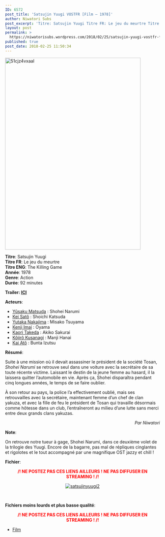 ```yaml
---
ID: 6572
post_title: 'Satsujin Yuugi VOSTFR [Film – 1978]'
author: Niwatori Subs
post_excerpt: 'Titre: Satsujin Yuugi Titre FR: Le jeu du meurtre Titre ENG: The Killing Game Ann&eacute;e: 1978 Genre: Action Dur&eacute;e: 92 minutes Trailer: ICI Acteurs: Y&ucirc;saku Matsuda : Shohei Narumi Kei Sat&ocirc; : Shoichi Katsuda Yutaka Nakajima : Misako Tsuyama Kenji Imai : Oyama Kaori Takeda : Akiko Sakurai K&ocirc;jir&ocirc; Kusanagi : Manji Hanai Kai At&ocirc; &hellip; <a href="https://niwatorisubs.wordpress.com/2018/02/25/satsujin-yuugi-vostfr-film-1978/">Lire la suite de <span>Satsujin Yuugi VOSTFR [Film &ndash;&nbsp;1978]</span></a>'
layout: post
permalink: >
  https://niwatorisubs.wordpress.com/2018/02/25/satsujin-yuugi-vostfr-film-1978/
published: true
post_date: 2018-02-25 11:50:34
---
```

<p><img data-attachment-id="2379" data-permalink="https://niwatorisubs.wordpress.com/2018/02/25/satsujin-yuugi-vostfr-film-1978/51cjz4vxaal/" data-orig-file="https://niwatorisubs.files.wordpress.com/2018/02/51cjz4vxaal.jpg?w=441&#038;h=624" data-orig-size="353,500" data-comments-opened="1" data-image-meta="{&quot;aperture&quot;:&quot;0&quot;,&quot;credit&quot;:&quot;&quot;,&quot;camera&quot;:&quot;&quot;,&quot;caption&quot;:&quot;&quot;,&quot;created_timestamp&quot;:&quot;0&quot;,&quot;copyright&quot;:&quot;&quot;,&quot;focal_length&quot;:&quot;0&quot;,&quot;iso&quot;:&quot;0&quot;,&quot;shutter_speed&quot;:&quot;0&quot;,&quot;title&quot;:&quot;&quot;,&quot;orientation&quot;:&quot;0&quot;}" data-image-title="51cjz4vxaal" data-image-description="" data-medium-file="https://niwatorisubs.files.wordpress.com/2018/02/51cjz4vxaal.jpg?w=441&#038;h=624?w=212" data-large-file="https://niwatorisubs.files.wordpress.com/2018/02/51cjz4vxaal.jpg?w=441&#038;h=624?w=353" class="  wp-image-2379 aligncenter" src="https://niwatorisubs.files.wordpress.com/2018/02/51cjz4vxaal.jpg?w=441&#038;h=624" alt="51cjz4vxaal" width="441" height="624" srcset="https://niwatorisubs.files.wordpress.com/2018/02/51cjz4vxaal.jpg 353w, https://niwatorisubs.files.wordpress.com/2018/02/51cjz4vxaal.jpg?w=106&amp;h=150 106w, https://niwatorisubs.files.wordpress.com/2018/02/51cjz4vxaal.jpg?w=212&amp;h=300 212w" sizes="(max-width: 441px) 100vw, 441px" /></p>
<p><strong>Titre</strong>: Satsujin Yuugi<br />
<strong>Titre FR</strong>: Le jeu du meurtre<br />
<strong>Titre ENG</strong>: The Killing Game<br />
<strong>Année</strong>: 1978<br />
<strong>Genre</strong>: Action<br />
<strong>Durée</strong>: 92 minutes<br />
<span id="more-2378"></span></p>
<div id="onglets_2_cast" class="content_menu_onglets_2 nodisplay">
<p class="sim"><strong>Trailer: <a href="https://www.youtube.com/watch?v=-fjYrwzafxw"  rel="noopener noreferrer">ICI</a></strong></p>
<p class="sim" title="Sorimachi Takashi"><strong>Acteurs</strong>:</p>
<ul>
<li title="Yûsaku Matsuda"><a href="http://asianwiki.com/Yusaku_Matsuda"  rel="noopener"><span class="itemprop">Yûsaku Matsuda</span></a> : Shohei Narumi</li>
<li title="Keiko Tasaka"><a href="http://www.imdb.com/name/nm0766225/?ref_=tt_cl_t1"><span class="itemprop">Kei Satô</span></a> : Shoichi Katsuda</li>
<li title="Ichirô Araki"><a href="http://www.imdb.com/name/nm0620073/?ref_=tt_cl_t3"><span class="itemprop">Yutaka Nakajima</span></a> : Misako Tsuyama</li>
<li title="Bontarô Miake"><a href="http://www.imdb.com/name/nm0408025/?ref_=tt_cl_t4"><span class="itemprop">Kenji Imai</span></a> : Oyama</li>
<li title="Bontarô Miake"><a href="http://www.imdb.com/name/nm0847475/?ref_=tt_cl_t5"><span class="itemprop">Kaori Takeda</span></a> : Akiko Sakurai</li>
<li title="Bontarô Miake"><a href="http://www.imdb.com/name/nm0476210/?ref_=tt_cl_t6"><span class="itemprop">Kôjirô Kusanagi</span></a> : Manji Hanai</li>
<li title="Bontarô Miake"><a href="http://www.imdb.com/name/nm0040880/?ref_=tt_cl_t7"><span class="itemprop">Kai Atô</span></a> : Bunta Izutsu</li>
</ul>
</div>
<p><strong>Résumé</strong>:</p>
<p>Suite à une mission où il devait assassiner le président de la société Tosan, <em>Shohei Narumi</em> se retrouve seul dans une voiture avec la secrétaire de sa toute récente victime. Laissant le destin de la jeune femme au hasard, il la laissera quitter l&rsquo;automobile en vie. Après ça, Shohei disparaîtra pendant cinq longues années, le temps de se faire oublier.</p>
<p>À son retour au pays, la police l&rsquo;a effectivement oublié, mais ses retrouvailles avec la secrétaire, maintenant femme d&rsquo;un chef de clan yakuza, et avec la fille de feu le président de Tosan qui travaille désormais comme hôtesse dans un club, l&rsquo;entraîneront au milieu d&rsquo;une lutte sans merci entre deux grands clans yakuzas.</p>
<p style="text-align:right;"><em>Par Niwatori</em></p>
<p><strong>Note</strong>:</p>
<p>On retrouve notre tueur à gage, Shohei Narumi, dans ce deuxième volet de la trilogie des Yuugi. Encore de la bagarre, pas mal de répliques cinglantes et rigolotes et le tout accompagné par une magnifique OST jazzy et chill !</p>
<p><strong>Fichier</strong>:</p>
<p style="text-align:center;"><span style="color:#ff0000;"><strong>/! NE POSTEZ PAS CES LIENS AILLEURS ! NE PAS DIFFUSER EN STREAMING ! /!</strong></span></p>
<p style="text-align:center;"><a href="https://1fichier.com/?vdpxcf06nc"  rel="noopener"><img data-attachment-id="2385" data-permalink="https://niwatorisubs.wordpress.com/2018/02/25/satsujin-yuugi-vostfr-film-1978/satsujinyuugi2/" data-orig-file="https://niwatorisubs.files.wordpress.com/2018/02/satsujinyuugi2.png?w=676" data-orig-size="300,160" data-comments-opened="1" data-image-meta="{&quot;aperture&quot;:&quot;0&quot;,&quot;credit&quot;:&quot;&quot;,&quot;camera&quot;:&quot;&quot;,&quot;caption&quot;:&quot;&quot;,&quot;created_timestamp&quot;:&quot;0&quot;,&quot;copyright&quot;:&quot;&quot;,&quot;focal_length&quot;:&quot;0&quot;,&quot;iso&quot;:&quot;0&quot;,&quot;shutter_speed&quot;:&quot;0&quot;,&quot;title&quot;:&quot;&quot;,&quot;orientation&quot;:&quot;0&quot;}" data-image-title="satsujinyuugi2" data-image-description="" data-medium-file="https://niwatorisubs.files.wordpress.com/2018/02/satsujinyuugi2.png?w=676?w=300" data-large-file="https://niwatorisubs.files.wordpress.com/2018/02/satsujinyuugi2.png?w=676?w=300" class=" size-full wp-image-2385" src="https://niwatorisubs.files.wordpress.com/2018/02/satsujinyuugi2.png?w=676" alt="satsujinyuugi2" srcset="https://niwatorisubs.files.wordpress.com/2018/02/satsujinyuugi2.png 300w, https://niwatorisubs.files.wordpress.com/2018/02/satsujinyuugi2.png?w=150 150w" sizes="(max-width: 300px) 100vw, 300px"   /></a></p>
<p>&nbsp;</p>
<p><strong>Fichiers moins lourds et plus basse qualité</strong>:</p>
<p style="text-align:center;"><span style="color:#ff0000;"><strong>/! NE POSTEZ PAS CES LIENS AILLEURS ! NE PAS DIFFUSER EN STREAMING ! /!</strong></span></p>
<ul>
<li><a href="https://1fichier.com/?aw77sfr08y"  rel="noopener">Film</a></li>
</ul>